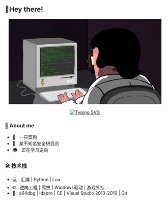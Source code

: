    <h2> 🙋Hey there! </h2>
<div align="center">
<!-- knock code pictures 敲代码的图片 -->
  <img align="center" src="https://github.com/MrXiao7/MrXiao7/blob/main/coding.gif" /><br>
</div>
</br>
  <div align="center">

  <!-- dynamic typing effect 动态打字效果 -->
  <div align="center">
    <a href="">
      <img src="https://readme-typing-svg.demolab.com?font=Fira+Code&pause=1000&width=450&lines=春风若有怜花意，可否许我再少年。%3B&center=true&size=27" alt="Typing SVG" />
    </a>
  </div>



  <!-- profile logo 个人资料徽标 -->
  <!--
  <div align="center">
    <a href=""><img src="https://img.shields.io/badge/WeChat-微信-07c160" /></a>&emsp;
    <a href="/"><img src="https://img.shields.io/badge/Bilibili-B站-ff69b4" /></a>&emsp;
  </div>
  -->


</div>

<h3>🤯 About me</h3>

- 🔭 &nbsp; 一只菜狗
- 🤔 &nbsp; 某不知名安全研究员
- 🎓 &nbsp; 正在学习逆向


<h3>🛠 技术栈</h3>

- 💻 &nbsp; 汇编 | Python | Lua
- 🌐 &nbsp; 逆向工程 | 爬虫 | Windows驱动 | 游戏外挂  
- 🔧 &nbsp; x64dbg | idapro | CE | Visual Studio 2013-2019 | Git


<!-- <h3> 🤝🏻 Connect with Me </h3> -->
